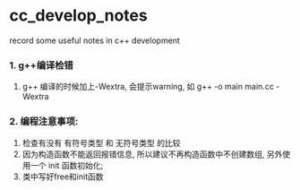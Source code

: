# cc_develop_notes
record some useful notes in c++ development

### 1. g++编译检错
1. g++ 编译的时候加上-Wextra, 会提示warning, 如 g++ -o main main.cc -Wextra

### 2. 编程注意事项:
1. 检查有没有 有符号类型 和 无符号类型 的比较
2. 因为构造函数不能返回报错信息, 所以建议不再构造函数中不创建数组, 另外使用一个 init 函数初始化;
3. 类中写好free和init函数
